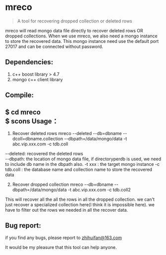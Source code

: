 mreco
======
> A tool for recovering dropped collection or deleted rows

mreco will read mongo data file directly to recover deleted rows OR dropped collections. 
When we use mreco, we also need a mongo instance to store the recovered data.  This mongo instance need use the default port 27017 and can be connected without password.

Dependencies:
------------
1. c++ boost library > 4.7
2. mongo c++ client library


Compile:
---------
$ cd mreco  
$ scons
Usage：
-----
1. Recover deleted rows
 mreco --deleted --db=dbname --dcoll=dbname.collection --dbpath=/data/mongo/data -t abc.vip.xxx.com -c tdb.coll

 --deleted:  recovered the deleted rows   
 --dbpath:   the location of mongo data file,  if directoryperdb is used, we need to include db name in the dbpath also.
 -t xxx  :   the target mongo instance
 -c tdb.coll :   the database name and collection name to store the recovered data

 
2. Recover dropped collection
  mreco --db=dbname  --dbpath=/data/mongo/data -t abc.vip.xxx.com -c tdb.coll2
  
  This will recover all the all the rows in all the dropped collection.  we can't just recover a specialized collection here(I think it is impossible here).  we have to filter out the rows we needed in all the recover data. 

Bug report:
-----------

if you find any bugs, please report to zhihuifan@163.com 

It would be my pleasure that this tool can help anyone. 



